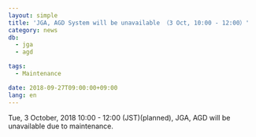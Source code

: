 ```yaml
---
layout: simple
title: 'JGA, AGD System will be unavailable （3 Oct, 10:00 - 12:00）'
category: news
db:
  - jga
  - agd

tags:
  - Maintenance

date: 2018-09-27T09:00:00+09:00
lang: en
---
```


<p>Tue, 3 October, 2018 10:00 - 12:00 (JST)(planned), JGA, AGD will be unavailable due to maintenance.</p>
